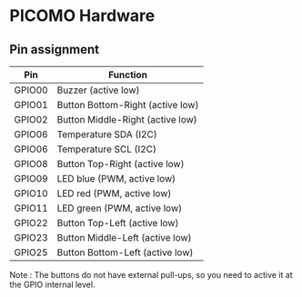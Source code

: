 # PICOMO Hardware

## Pin assignment

| Pin    | Function                         |
|--------|----------------------------------|
| GPIO00 | Buzzer (active low)              |
| GPIO01 | Button Bottom-Right (active low) |
| GPIO02 | Button Middle-Right (active low) |
| GPIO06 | Temperature SDA (I2C)            |
| GPIO06 | Temperature SCL (I2C)            |
| GPIO08 | Button Top-Right (active low)    |
| GPIO09 | LED blue (PWM, active low)       |
| GPIO10 | LED red (PWM, active low)        |
| GPIO11 | LED green (PWM, active low)      |
| GPIO22 | Button Top-Left (active low)     |
| GPIO23 | Button Middle-Left (active low)  |
| GPIO25 | Button Bottom-Left (active low)  |

Note : The buttons do not have external pull-ups, so
you need to active it at the GPIO internal level.
